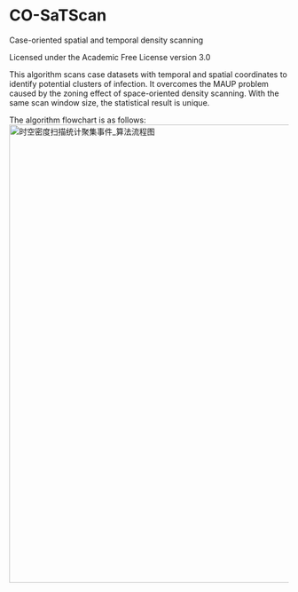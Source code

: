 # CO-SaTScan
Case-oriented spatial and temporal density scanning

Licensed under the Academic Free License version 3.0

This algorithm scans case datasets with temporal and spatial coordinates to identify potential clusters of infection. 
It overcomes the MAUP problem caused by the zoning effect of space-oriented density scanning. 
With the same scan window size, the statistical result is unique.

The algorithm flowchart is as follows: 
<img width="826" alt="时空密度扫描统计聚集事件_算法流程图" src="https://user-images.githubusercontent.com/55351306/233790803-eeff7ec5-65ce-43b5-8f16-0845ad47e234.png">
